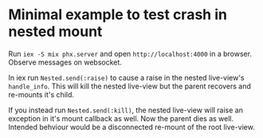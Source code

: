 # Minimal example to test crash in nested mount

Run `iex -S mix phx.server` and open `http://localhost:4000` in a browser. Observe messages on websocket.

In iex run `Nested.send(:raise)` to cause a raise in the nested live-view's `handle_info`. This will kill the nested live-view but the parent recovers and re-mounts it's child.

If you instead run `Nested.send(:kill)`, the nested live-view will raise an exception in it's mount callback as well. Now the parent dies as well. Intended behviour would be a disconnected re-mount of the root live-view.